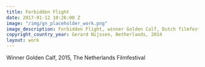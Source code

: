 ```yaml
---
title: Forbidden Flight
date: 2017-01-12 10:26:00 Z
image: "/img/gn_placeholder_work.png"
image_description: Forbidden Flight, winner Golden Calf, Dutch filmfestival 2015
copyright_country_year: Gerard Nijssen, Netherlands, 2014
layout: work
---
```


Winner Golden Calf, 2015, The Netherlands Filmfestival
